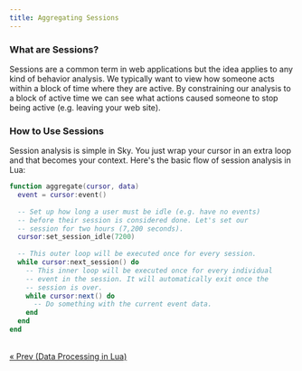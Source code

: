 ```yaml
---
title: Aggregating Sessions
---
```


### What are Sessions?

Sessions are a common term in web applications but the idea applies to any kind of behavior analysis.
We typically want to view how someone acts within a block of time where they are active.
By constraining our analysis to a block of active time we can see what actions caused someone to stop being active (e.g. leaving your web site).


### How to Use Sessions

Session analysis is simple in Sky.
You just wrap your cursor in an extra loop and that becomes your context.
Here's the basic flow of session analysis in Lua:

```lua
function aggregate(cursor, data)
  event = cursor:event()
  
  -- Set up how long a user must be idle (e.g. have no events) 
  -- before their session is considered done. Let's set our
  -- session for two hours (7,200 seconds).
  cursor:set_session_idle(7200)
  
  -- This outer loop will be executed once for every session.
  while cursor:next_session() do
    -- This inner loop will be executed once for every individual
    -- event in the session. It will automatically exit once the
    -- session is over.
    while cursor:next() do
      -- Do something with the current event data.
    end
  end
end
```


<br/>
<a href="lua.html">« Prev <span class="hidden-phone">(Data Processing in Lua)</span></a>


  [Lua]: http://www.lua.org/
  [Lua documentation]: http://www.lua.org/docs.html
  [LuaJIT]: http://luajit.org/
